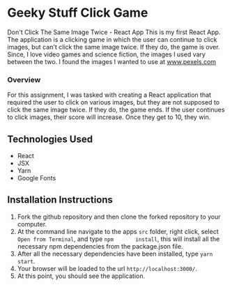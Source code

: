 # Geeky Stuff Click Game
Don't Click The Same Image Twice - React App This is my first React App.  The application is a clicking game in which the user can continue to click images, but can't click the same image twice.  If they do, the game is over.  Since, I love video games and science fiction, the images I used vary between the two.  I found the images I wanted to use at www.pexels.com

### Overview
For this assignment, I was tasked with creating a React application that required the user to click on various images, but they are not supposed to click the same 
image twice. If they do, the game ends.  If the user continues to click images, their score will increase.  Once they get to 10, they win.

## Technologies Used
- React
- JSX
- Yarn
- Google Fonts

## Installation Instructions
1. Fork the github repository and then clone the forked repository to your computer.  
2. At the command line navigate to the apps `src` folder, right click, select `Open from Terminal`, and type `npm       install`, this will install all the necessary npm dependencies from the package.json file.
3. After all the necessary dependencies have been installed, type `yarn start`.
4. Your browser will be loaded to the url `http://localhost:3000/`.
5. At this point, you should see the application.
